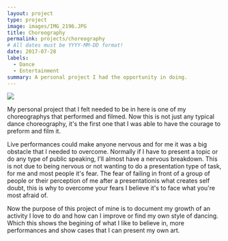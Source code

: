 ```yaml
---
layout: project
type: project
image: images/IMG_2196.JPG
title: Choreography
permalink: projects/choreography
# All dates must be YYYY-MM-DD format!
date: 2017-07-28
labels:
  - Dance
  - Entertainment
summary: A personal project I had the opportunity in doing.
---
```


<img class="ui image" src="{{ site.baseurl }}/images/Image-1.png">

My personal project that I felt needed to be in here is one of my choreographys that performed and filmed. Now this is not  just any typical dance choreography, it's the first one that I was able to have the courage to preform and film it.

Live performances could make anyone nervous and for me it was a big obstacle that I needed to overcome. Normally if I have to present a topic or do any type of public speaking, I'll almost have a nervous breakdown. This is not due to being nervous or not wanting to do a presentation type of task, for me and most people it's fear. The fear of failing in front of a group of people or their perception of me after a presentationis what creates self doubt, this is why to overcome your fears I believe it's to face what you're most afraid of.

Now the purpose of this project of mine is to document my growth of an activity I love to do and how can I improve or find my own style of dancing. Which this shows the begining of what I like to believe in, more performances and show cases that I can present my own art.

